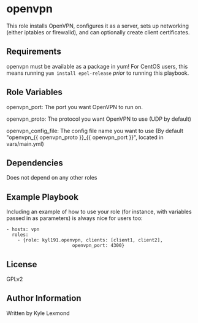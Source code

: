 openvpn
=========

This role installs OpenVPN, configures it as a server, sets up networking (either iptables or firewalld), and can optionally create client certificates.

Requirements
------------

openvpn must be available as a package in yum! For CentOS users, this means running `yum install epel-release` *prior* to running this playbook.

Role Variables
--------------

openvpn_port: The port you want OpenVPN to run on.

openvpn_proto: The protocol you want OpenVPN to use (UDP by default)

openvpn\_config\_file: The config file name you want to use (By default "openvpn\_{{ openvpn\_proto }}\_{{ openvpn\_port }}", located in vars/main.yml)

Dependencies
------------

Does not depend on any other roles

Example Playbook
----------------

Including an example of how to use your role (for instance, with variables passed in as parameters) is always nice for users too:

    - hosts: vpn
      roles:
        - {role: kyl191.openvpn, clients: [client1, client2],
                            openvpn_port: 4300}

License
-------

GPLv2

Author Information
------------------

Written by Kyle Lexmond

